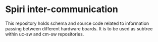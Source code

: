 # Spiri inter-communication

This repository holds schema and source code related to information passing between different hardware boards. It is to be used as subtree within uc-sw and cm-sw repositories.
